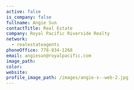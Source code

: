 ```yaml
---
active: false
is_company: false
fullname: Angie Sun
contactTitle: Real Estate
company: Royal Pacific Riverside Realty
network:
  - realestateagents
phoneOffice: 778-834-1268
email: angiesun@royalpacific.com
image_path:
color:
website:
profile_image_path: /images/angie-s--web-2.jpg
---
```



